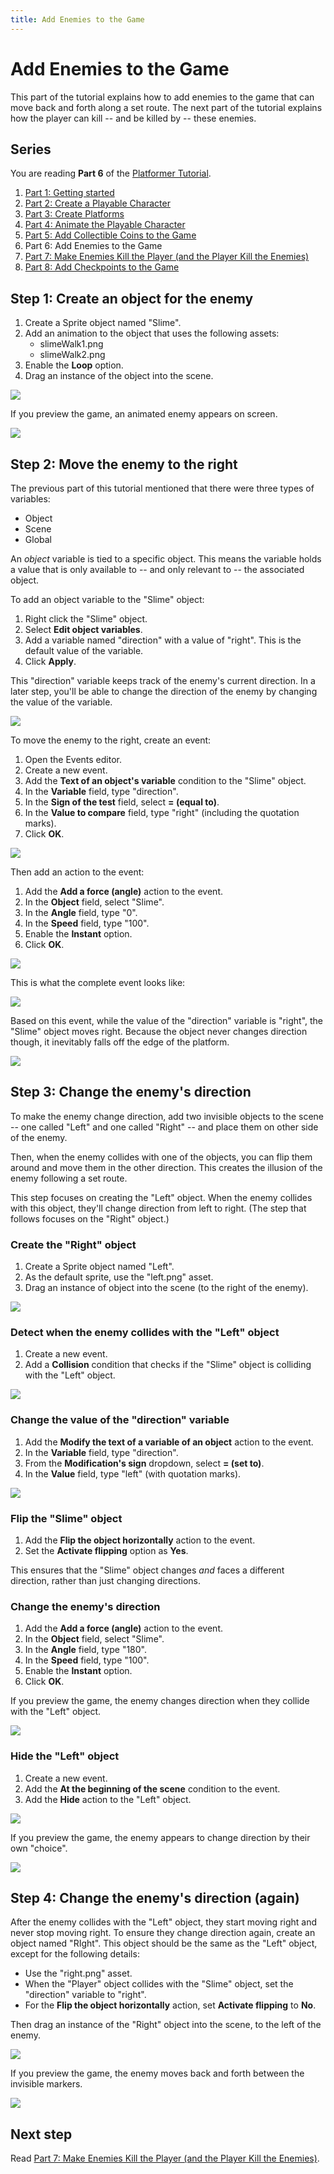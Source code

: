 ```yaml
---
title: Add Enemies to the Game
---
```

# Add Enemies to the Game

This part of the tutorial explains how to add enemies to the game that can move back and forth along a set route. The next part of the tutorial explains how the player can kill -- and be killed by -- these enemies.

## Series

You are reading **Part 6** of the [Platformer Tutorial](/gdevelop5/tutorials/platformer).

1. [Part 1: Getting started](/gdevelop5/tutorials/platformer)
2. [Part 2: Create a Playable Character](/gdevelop5/tutorials/platformer/part-2)
3. [Part 3: Create Platforms](/gdevelop5/tutorials/platformer/part-3)
4. [Part 4: Animate the Playable Character](/gdevelop5/tutorials/platformer/part-4)
5. [Part 5: Add Collectible Coins to the Game](/gdevelop5/tutorials/platformer/part-5)
6. Part 6: Add Enemies to the Game
7. [Part 7: Make Enemies Kill the Player (and the Player Kill the Enemies)](/gdevelop5/tutorials/platformer/part-7)
8. [Part 8: Add Checkpoints to the Game](/gdevelop5/tutorials/platformer/part-8)

## Step 1: Create an object for the enemy

1. Create a Sprite object named "Slime".
2. Add an animation to the object that uses the following assets:
    - slimeWalk1.png
    - slimeWalk2.png
3. Enable the **Loop** option.
4. Drag an instance of the object into the scene.

![](/gdevelop5/tutorials/platformer/06-01.jpg)

If you preview the game, an animated enemy appears on screen.

![](/gdevelop5/tutorials/platformer/06-02.gif)

## Step 2: Move the enemy to the right

The previous part of this tutorial mentioned that there were three types of variables:

  - Object
  - Scene
  - Global

An _object_ variable is tied to a specific object. This means the variable holds a value that is only available to -- and only relevant to -- the associated object.

To add an object variable to the "Slime" object:

1. Right click the "Slime" object.
2. Select **Edit object variables**.
3. Add a variable named "direction" with a value of "right". This is the default value of the variable.
4. Click **Apply**.

This "direction" variable keeps track of the enemy's current direction. In a later step, you'll be able to change the direction of the enemy by changing the value of the variable.

![](/gdevelop5/tutorials/platformer/06-03.jpg)

To move the enemy to the right, create an event:

1. Open the Events editor.
2. Create a new event.
3. Add the **Text of an object's variable** condition to the "Slime" object.
4. In the **Variable** field, type "direction".
5. In the **Sign of the test** field, select **= (equal to)**.
6. In the **Value to compare** field, type "right" (including the quotation marks).
7. Click **OK**.

![](/gdevelop5/tutorials/platformer/06-04.jpg)

Then add an action to the event:

1. Add the **Add a force (angle)** action to the event.
2. In the **Object** field, select "Slime".
3. In the **Angle** field, type "0".
4. In the **Speed** field, type "100".
5. Enable the **Instant** option.
6. Click **OK**.

![](/gdevelop5/tutorials/platformer/06-05.jpg)

This is what the complete event looks like:

![](/gdevelop5/tutorials/platformer/06-06.jpg)

Based on this event, while the value of the "direction" variable is "right", the "Slime" object moves right. Because the object never changes direction though, it inevitably falls off the edge of the platform.

![](/gdevelop5/tutorials/platformer/06-07.gif)

## Step 3: Change the enemy's direction

To make the enemy change direction, add two invisible objects to the scene -- one called "Left" and one called "Right" -- and place them on other side of the enemy.

Then, when the enemy collides with one of the objects, you can flip them around and move them in the other direction. This creates the illusion of the enemy following a set route.

This step focuses on creating the "Left" object. When the enemy collides with this object, they'll change direction from left to right. (The step that follows focuses on the "Right" object.)

### Create the "Right" object

1. Create a Sprite object named "Left".
2. As the default sprite, use the "left.png" asset.
3. Drag an instance of object into the scene (to the right of the enemy).

![](/gdevelop5/tutorials/platformer/06-08.jpg)

### Detect when the enemy collides with the "Left" object

1. Create a new event.
2. Add a **Collision** condition that checks if the "Slime" object is colliding with the "Left" object.

![](/gdevelop5/tutorials/platformer/06-09.jpg)

### Change the value of the "direction" variable

1. Add the **Modify the text of a variable of an object** action to the event.
2. In the **Variable** field, type "direction".
3. From the **Modification's sign** dropdown, select **= (set to)**.
4. In the **Value** field, type "left" (with quotation marks).

![](/gdevelop5/tutorials/platformer/06-10.jpg)

### Flip the "Slime" object

1. Add the **Flip the object horizontally** action to the event.
2. Set the **Activate flipping** option as **Yes**.

This ensures that the "Slime" object changes _and_ faces a different direction, rather than just changing directions.

### Change the enemy's direction

1. Add the **Add a force (angle)** action to the event.
2. In the **Object** field, select "Slime".
3. In the **Angle** field, type "180".
4. In the **Speed** field, type "100".
5. Enable the **Instant** option.
6. Click **OK**.

If you preview the game, the enemy changes direction when they collide with the "Left" object.

![](/gdevelop5/tutorials/platformer/06-12.gif)

### Hide the "Left" object

1. Create a new event.
2. Add the **At the beginning of the scene** condition to the event.
3. Add the **Hide** action to the "Left" object.

![](/gdevelop5/tutorials/platformer/06-11.jpg)

If you preview the game, the enemy appears to change direction by their own "choice".

![](/gdevelop5/tutorials/platformer/06-13.gif)

## Step 4: Change the enemy's direction (again)

After the enemy collides with the "Left" object, they start moving right and never stop moving right. To ensure they change direction again, create an object named "RIght". This object should be the same as the "Left" object, except for the following details:

  - Use the "right.png" asset.
  - When the "Player" object collides with the "Slime" object, set the "direction" variable to "right".
  - For the **Flip the object horizontally** action, set **Activate flipping** to **No**.

Then drag an instance of the "Right" object into the scene, to the left of the enemy.

![](/gdevelop5/tutorials/platformer/06-14.jpg)

If you preview the game, the enemy moves back and forth between the invisible markers.

![](/gdevelop5/tutorials/platformer/06-15.gif)

## Next step

Read [Part 7: Make Enemies Kill the Player (and the Player Kill the Enemies)](/gdevelop5/tutorials/platformer/part-7).